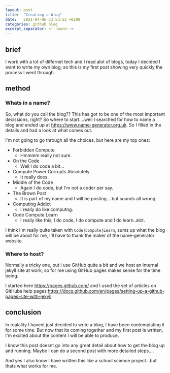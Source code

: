 ```yaml
---
layout: post
title:  "Creating a blog"
date:   2021-04-06 23:53:52 +0100
categories: github blog
excerpt_separator: <!--more-->
---
```

## brief

I work with a lot of differnet tech and I read alot of blogs, today I decided I want to write my own blog, so this is my first post showing very quickly the process I went through.
<!--more-->
## method

### Whats in a name?

So, what do you call the blog?? This has got to be one of the most important decissions, right? So where to start....well I searched for how to name a blog and ended up at <https://www.name-generator.org.uk>. So I filled in the details and had a look at what comes out.

I'm not going to go through all the choices, but here are my top ones:

- Forbidden Compute
  - Hmmmm really not sure.
- On the Code
  - Well I do code a bit...
- Compute Power Corrupts Absolutely
  - It really does.
- Middle of the Code
  - Again I do code, but I'm not a coder per say.
- The Brown Post
  - It is part of my name and I will be posting....but sounds all wrong.
- Computing Addict
  - I really do like computng.
- Code Compute Learn
  - I really like this, I do code, I do compute and I do learn..alot.

I think I'm really quite taken with `Code|Compute|Learn`, sums up what the blog will be about for me, I'll have to thank the maker of the name-generator website.

### Where to host?

Normally a tricky one, but I use GitHub quite a bit and we host an internal jekyll site at work, so for me using GitHub pages makes sense for the time being.

I started here <https://pages.github.com/> and I used the set of articles on GitHubs help pages <https://docs.github.com/en/pages/setting-up-a-github-pages-site-with-jekyll>.

## conclusion

In realality I havent just decided to write a blog, I have been contemplating it for some time. But now that its coming together and my first post is written, I'm excited about the content I will be able to produce.

I know this post doesnt go into any great detail about how to get the blog up and running. Maybe I can do a second post with more detailed steps....

And yes I also know I have written this like a school science project...but thats what works for me.
